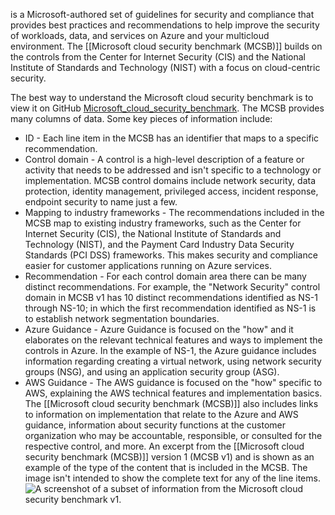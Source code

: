 is a Microsoft-authored set of guidelines for security and compliance that provides best practices and recommendations to help improve the security of workloads, data, and services on Azure and your multicloud environment. The [[Microsoft cloud security benchmark (MCSB)]] builds on the controls from the Center for Internet Security (CIS) and the National Institute of Standards and Technology (NIST) with a focus on cloud-centric security.

The best way to understand the Microsoft cloud security benchmark is to view it on GitHub [Microsoft_cloud_security_benchmark](https://github.com/MicrosoftDocs/SecurityBenchmarks/tree/master/Microsoft%20Cloud%20Security%20Benchmark). The MCSB provides many columns of data. Some key pieces of information include:
- ID - Each line item in the MCSB has an identifier that maps to a specific recommendation.
- Control domain - A control is a high-level description of a feature or activity that needs to be addressed and isn't specific to a technology or implementation. MCSB control domains include network security, data protection, identity management, privileged access, incident response, endpoint security to name just a few.
- Mapping to industry frameworks - The recommendations included in the MCSB map to existing industry frameworks, such as the Center for Internet Security (CIS), the National Institute of Standards and Technology (NIST), and the Payment Card Industry Data Security Standards (PCI DSS) frameworks. This makes security and compliance easier for customer applications running on Azure services.
- Recommendation - For each control domain area there can be many distinct recommendations. For example, the "Network Security" control domain in MCSB v1 has 10 distinct recommendations identified as NS-1 through NS-10; in which the first recommendation identified as NS-1 is to establish network segmentation boundaries.
- Azure Guidance - Azure Guidance is focused on the "how" and it elaborates on the relevant technical features and ways to implement the controls in Azure. In the example of NS-1, the Azure guidance includes information regarding creating a virtual network, using network security groups (NSG), and using an application security group (ASG).
- AWS Guidance - The AWS guidance is focused on the "how" specific to AWS, explaining the AWS technical features and implementation basics.
The [[Microsoft cloud security benchmark (MCSB)]] also includes links to information on implementation that relate to the Azure and AWS guidance, information about security functions at the customer organization who may be accountable, responsible, or consulted for the respective control, and more. An excerpt from the [[Microsoft cloud security benchmark (MCSB)]] version 1 (MCSB v1) and is shown as an example of the type of the content that is included in the MCSB. The image isn't intended to show the complete text for any of the line items.![A screenshot of a subset of information from the Microsoft cloud security benchmark v1.](https://learn.microsoft.com/en-us/training/wwl-sci/describe-security-management-capabilities-of-azure/media/microsoft-cloud-security-benchmark-v1-inline.png)